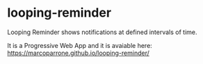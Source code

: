 # looping-reminder
Looping Reminder shows notifications at defined intervals of time.

It is a Progressive Web App and it is avaiable here: https://marcoparrone.github.io/looping-reminder/
